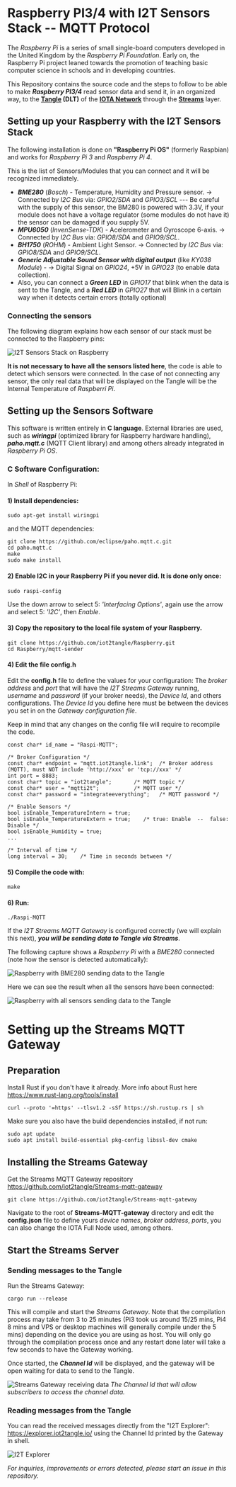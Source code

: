 # Raspberry PI3/4 with I2T Sensors Stack -- MQTT Protocol

The *Raspberry Pi* is a series of small single-board computers developed in the United Kingdom by the *Raspberry Pi Foundation*. Early on, the Raspberry Pi project leaned towards the promotion of teaching basic computer science in schools and in developing countries.

This Repository contains the source code and the steps to follow to be able to make ***Raspberry PI3/4*** read sensor data and send it, in an organized way, to the **[Tangle](https://www.youtube.com/watch?v=ESF8UZM70wU) (DLT)** of the **[IOTA Network](https://www.iota.org/)** through the **[Streams](https://www.iota.org/solutions/streams)** layer.

## Setting up your Raspberry with the I2T Sensors Stack

The following installation is done on **"Raspberry Pi OS"** (formerly Raspbian) and works for *Raspberry Pi 3* and *Raspberry Pi 4*.

This is the list of Sensors/Modules that you can connect and it will be recognized immediately.
- ***BME280*** (*Bosch*) - Temperature, Humidity and Pressure sensor. -> Connected by *I2C Bus* via: *GPIO2/SDA* and *GPIO3/SCL* --- Be careful with the supply of this sensor, the BM280 is powered with 3.3V, if your module does not have a voltage regulator (some modules do not have it) the sensor can be damaged if you supply 5V.
- ***MPU6050*** (*InvenSense-TDK*) - Acelerometer and Gyroscope 6-axis. -> Connected by *I2C Bus* via: *GPIO8/SDA* and *GPIO9/SCL*.
- ***BH1750*** (*ROHM*) - Ambient Light Sensor. -> Connected by *I2C Bus* via: *GPIO8/SDA* and *GPIO9/SCL*.
- ***Generic Adjustable Sound Sensor with digital output*** (like *KY038 Module*) - -> Digital Signal on *GPIO24*, +5V in *GPIO23* (to enable data collection).
- Also, you can connect a ***Green LED*** in *GPIO17* that blink when the data is sent to the Tangle, and a ***Red LED*** in *GPIO27* that will Blink in a certain way when it detects certain errors (totally optional)

### Connecting the sensors

The following diagram explains how each sensor of our stack must be connected to the Raspberry pins:

![I2T Sensors Stack on Raspberry](https://iot2tangle.io/assets/screenshots/Hardware_connections_Raspi-01.png)

**It is not necessary to have all the sensors listed here**, the code is able to detect which sensors were connected. In the case of not connecting any sensor, the only real data that will be displayed on the Tangle will be the Internal Temperature of *Raspberri Pi*.


## Setting up the Sensors Software

This software is written entirely in **C language**. External libraries are used, such as ***wiringpi*** (optimized library for Raspberry hardware handling), ***paho.mqtt.c*** (MQTT Client library) and among others already integrated in *Raspberry Pi OS*.


### C Software Configuration:
In *Shell* of Raspberry Pi:

#### 1) Install dependencies:
```
sudo apt-get install wiringpi
```
and the MQTT dependencies:
```
git clone https://github.com/eclipse/paho.mqtt.c.git
cd paho.mqtt.c
make
sudo make install
```
#### 2) Enable I2C in your Raspberry Pi if you never did. It is done only once:
```
sudo raspi-config
```
Use the down arrow to select 5: *'Interfacing Options'*, again use the arrow and select 5: *'I2C'*, then *Enable*.

#### 3) Copy the repository to the local file system of your Raspberry.
```
git clone https://github.com/iot2tangle/Raspberry.git
cd Raspberry/mqtt-sender
```
#### 4) Edit the file config.h

Edit the **config.h** file to define the values for your configuration: The *broker address* and *port* that will have the *I2T Streams Gateway* running, *username* and *password* (if your broker needs), the *Device Id*, and others configurations. The *Device Id* you define here must be between the devices you set in on the *Gateway configuration file*.

Keep in mind that any changes on the config file will require to recompile the code.

```
const char* id_name = "Raspi-MQTT";

/* Broker Configuration */
const char* endpoint = "mqtt.iot2tangle.link";  /* Broker address (MQTT), must NOT include 'http://xxx' or 'tcp://xxx' */
int port = 8883;
const char* topic = "iot2tangle";		/* MQTT topic */
const char* user = "mqtti2t";			/* MQTT user */
const char* password = "integrateeverything";	/* MQTT password */

/* Enable Sensors */
bool isEnable_TemperatureIntern = true;
bool isEnable_TemperatureExtern = true;	   /* true: Enable  --  false: Disable */
bool isEnable_Humidity = true;
...

/* Interval of time */
long interval = 30;    /* Time in seconds between */
```

#### 5) Compile the code with:
```
make
```
#### 6) Run:
```
./Raspi-MQTT
```

If the *I2T Streams MQTT Gateway* is configured correctly (we will explain this next), ***you will be sending data to Tangle via Streams***. 

The following capture shows a *Raspberry Pi* with a *BME280* connected (note how the sensor is detected automatically):

![Raspberry with BME280 sending data to the Tangle](https://i.postimg.cc/RC2rC9K4/Screenshot-from-2020-10-16-18-48-53.png)

Here we can see the result when all the sensors have been connected:

![Raspberry with all sensors sending data to the Tangle](https://i.postimg.cc/7YzFfcn7/Screenshot-from-2020-10-16-18-42-12.png)

	
# Setting up the Streams MQTT Gateway

## Preparation

Install Rust if you don't have it already. More info about Rust here https://www.rust-lang.org/tools/install

```
curl --proto '=https' --tlsv1.2 -sSf https://sh.rustup.rs | sh
```

Make sure you also have the build dependencies installed, if not run:

```
sudo apt update
sudo apt install build-essential pkg-config libssl-dev cmake 
```

## Installing the Streams Gateway
Get the Streams MQTT Gateway repository
https://github.com/iot2tangle/Streams-mqtt-gateway
```
git clone https://github.com/iot2tangle/Streams-mqtt-gateway
```
Navigate to the root of **Streams-MQTT-gateway** directory and edit the **config.json** file to define yours *device names*, *broker address*, *ports*, you can also change the IOTA Full Node used, among others.

## Start the Streams Server

### Sending messages to the Tangle

Run the Streams Gateway:

```
cargo run --release  
```

This will compile and start the *Streams Gateway*. Note that the compilation process may take from 3 to 25 minutes (Pi3 took us around 15/25 mins, Pi4 8 mins and VPS or desktop machines will generally compile under the 5 mins) depending on the device you are using as host.
You will only go through the compilation process once and any restart done later will take a few seconds to have the Gateway working.

Once started, the ***Channel Id*** will be displayed, and the gateway will be open waiting for data to send to the Tangle.

![Streams Gateway receiving data](https://i.postimg.cc/pVmbty9s/Screenshot-from-2020-10-16-19-05-09.png)
*The Channel Id that will allow subscribers to access the channel data.*

### Reading messages from the Tangle

You can read the received messages directly from the "I2T Explorer": https://explorer.iot2tangle.io/ using the Channel Id printed by the Gateway in shell.

![I2T Explorer](https://i.postimg.cc/wTNf7dgp/Screenshot-from-2020-10-16-11-46-16.png)


*For inquiries, improvements or errors detected, please start an issue in this repository.*

